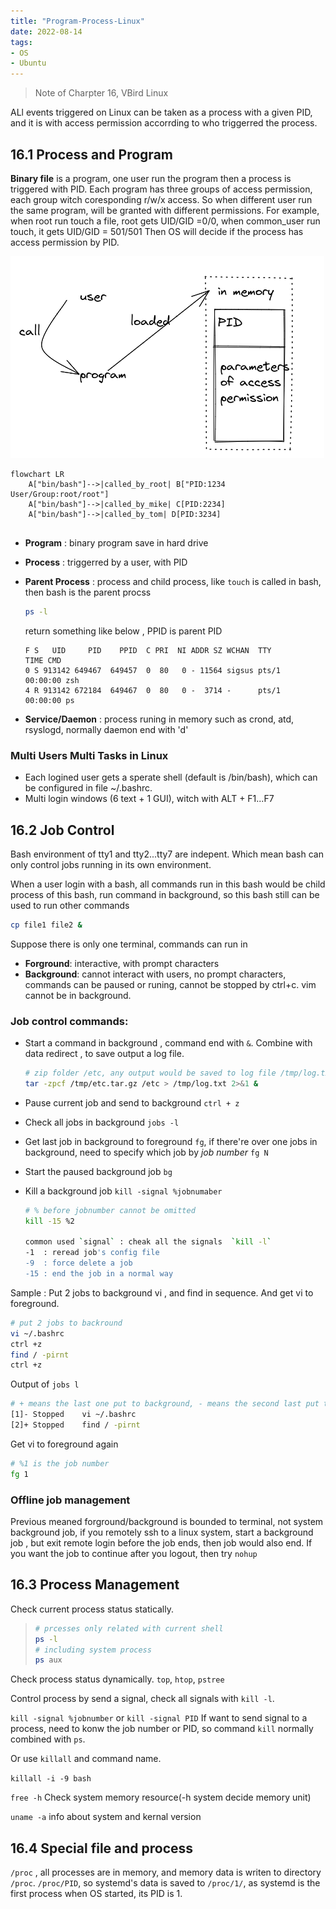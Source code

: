 ```yaml
---
title: "Program-Process-Linux"
date: 2022-08-14
tags:
- OS
- Ubuntu
---
```


> Note of Charpter 16, VBird Linux

ALl events triggered on Linux can be taken as a process with a given PID, and it is with access permission accorrding to who triggerred the process.

## 16.1 Process and Program
**Binary file**  is a program, one user run the program then a process is triggered with PID.
Each program has three groups of access permission, each group witch coresponding r/w/x access.
So when different user run the same program, will be granted with different permissions.
For example, when root run touch a file, root gets UID/GID =0/0, when common_user run touch, it gets UID/GID = 501/501
Then OS will decide if the process has access permission by PID.

![Program-Process](/assets/program_process.png)

```mermaid
flowchart LR
    A["bin/bash"]-->|called_by_root| B["PID:1234 User/Group:root/root"]
    A["bin/bash"]-->|called_by_mike| C[PID:2234]
    A["bin/bash"]-->|called_by_tom| D[PID:3234]
    
```

- **Program** : binary program save in hard drive
- **Process** : triggerred by a user, with PID
- **Parent Process** : process and child process, like `touch` is called in bash, then bash is the parent procss

    ```bash
    ps -l
    ```
    return something like below , PPID is parent PID
    ```
    F S   UID     PID    PPID  C PRI  NI ADDR SZ WCHAN  TTY          TIME CMD
    0 S 913142 649467  649457  0  80   0 - 11564 sigsus pts/1    00:00:00 zsh
    4 R 913142 672184  649467  0  80   0 -  3714 -      pts/1    00:00:00 ps
    ```
- **Service/Daemon** : process runing in memory
    such as crond, atd, rsyslogd, normally daemon end with 'd'

### Multi Users Multi Tasks in Linux
- Each logined user gets a sperate shell (default is /bin/bash), which can be configured in file ~/.bashrc.
- Multi login windows (6 text + 1 GUI), witch with ALT + F1...F7


## 16.2 Job Control
Bash environment of tty1 and tty2...tty7 are indepent. Which mean bash can only control jobs running in its own environment.

When a user login with a bash, all commands run in this bash would be child process of this bash, run command in background, so this bash still can be used to run other commands
```bash
cp file1 file2 &
```

Suppose there is only one terminal, commands can run in 
- **Forground**: interactive, with prompt characters
- **Background**: cannot interact with users, no prompt characters, commands can be paused or runing, cannot be stopped by ctrl+c. vim cannot be in background.

### Job control commands:
- Start a command in background , command end with `&`. 
    Combine with data redirect , to save output a log file.
        
    ```bash
    # zip folder /etc, any output would be saved to log file /tmp/log.txt, and run in background
    tar -zpcf /tmp/etc.tar.gz /etc > /tmp/log.txt 2>&1 &
    ```

- Pause current job and send to background `ctrl + z`

- Check all jobs in background `jobs -l`

- Get last job in background to foreground `fg`, if there're over one jobs in background, need to specify which job by *job number* `fg N`

- Start the paused background job `bg ` 

- Kill a background job `kill -signal %jobnumaber`

    ```bash
    # % before jobnumber cannot be omitted
    kill -15 %2 

    common used `signal` : cheak all the signals  `kill -l`
    -1  : reread job's config file
    -9  : force delete a job
    -15 : end the job in a normal way
    ```


Sample : 
Put 2 jobs to background vi , and find in sequence. And get vi to foreground.

```bash
# put 2 jobs to backround
vi ~/.bashrc
ctrl +z
find / -pirnt
ctrl +z
```

Output of `jobs l`

```bash
# + means the last one put to background, - means the second last put to background
[1]- Stopped    vi ~/.bashrc
[2]+ Stopped    find / -pirnt   
```
    
Get vi to foreground again

```bash
# %1 is the job number
fg 1
```

### Offline job management
Previous meaned forground/background is bounded to terminal, not system background job, if you remotely ssh to a linux system, start a background job , but exit remote login before the job ends, then job would also end. If you want the job to continue after you logout, then try `nohup`


## 16.3 Process Management

Check current process status statically.

   > ```bash
   > # prcesses only related with current shell
   > ps -l
   > # including system process
   > ps aux
   > ```

Check process status dynamically.
    `top`, `htop`, `pstree`    

Control process by send a signal, check all signals with `kill -l`.

`kill -signal %jobnumber` or `kill -signal PID`
If want to send signal to a process, need to konw the job number or PID, so command `kill` normally combined with `ps`.

Or use `killall` and command name.

`killall -i -9 bash`

`free -h` Check system memory resource(-h system decide memory unit)

`uname -a` info about system and kernal version

## 16.4 Special file and process

`/proc` , all processes are in memory, and memory data is writen to directory `/proc`.
`/proc/PID`, so systemd's data is saved to `/proc/1/`, as systemd is the first process when OS started, its PID is 1.








